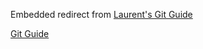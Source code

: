 <!-- markdownlint-disable -->

Embedded redirect from [Laurent's Git Guide](https://github.com/laurentlaurent/guides/blob/master/guide-git.md)

[Git Guide](https://raw.githubusercontent.com/laurentlaurent/guides/master/guide-git.md)